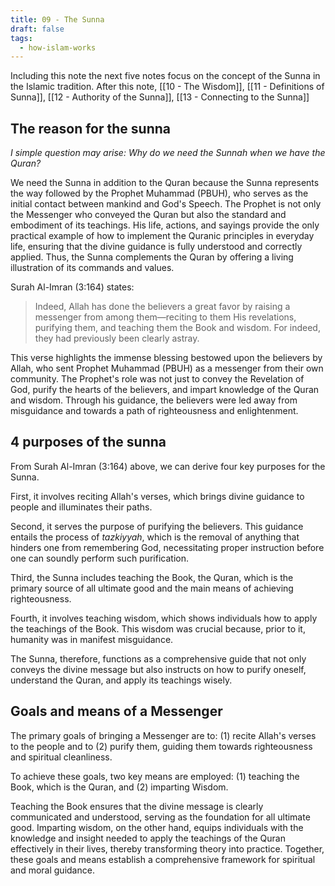 ```yaml
---
title: 09 - The Sunna
draft: false
tags:
  - how-islam-works
---
```

Including this note the next five notes focus on the concept of the Sunna in the Islamic tradition. After this note, [[10 - The Wisdom]], [[11 - Definitions of Sunna]], [[12 - Authority of the Sunna]], [[13 - Connecting to the Sunna]]
## The reason for the sunna

*I simple question may arise: Why do we need the Sunnah when we have the Quran?*

We need the Sunna in addition to the Quran because the Sunna represents the way followed by the Prophet Muhammad (PBUH), who serves as the initial contact between mankind and God's Speech. The Prophet is not only the Messenger who conveyed the Quran but also the standard and embodiment of its teachings. His life, actions, and sayings provide the only practical example of how to implement the Quranic principles in everyday life, ensuring that the divine guidance is fully understood and correctly applied. Thus, the Sunna complements the Quran by offering a living illustration of its commands and values.

Surah Al-Imran (3:164) states:

> Indeed, Allah has done the believers a great favor by raising a messenger from among them—reciting to them His revelations, purifying them, and teaching them the Book and wisdom. For indeed, they had previously been clearly astray.

This verse highlights the immense blessing bestowed upon the believers by Allah, who sent Prophet Muhammad (PBUH) as a messenger from their own community. The Prophet's role was not just to convey the Revelation of God, purify the hearts of the believers, and impart knowledge of the Quran and wisdom. Through his guidance, the believers were led away from misguidance and towards a path of righteousness and enlightenment.

## 4 purposes of the sunna

From Surah Al-Imran (3:164) above, we can derive four key purposes for the Sunna. 

First, it involves reciting Allah's verses, which brings divine guidance to people and illuminates their paths. 

Second, it serves the purpose of purifying the believers. This guidance entails the process of _tazkiyyah_, which is the removal of anything that hinders one from remembering God, necessitating proper instruction before one can soundly perform such purification. 

Third, the Sunna includes teaching the Book, the Quran, which is the primary source of all ultimate good and the main means of achieving righteousness. 

Fourth, it involves teaching wisdom, which shows individuals how to apply the teachings of the Book. This wisdom was crucial because, prior to it, humanity was in manifest misguidance. 

The Sunna, therefore, functions as a comprehensive guide that not only conveys the divine message but also instructs on how to purify oneself, understand the Quran, and apply its teachings wisely.

## Goals and means of a Messenger

The primary goals of bringing a Messenger are to: (1) recite Allah's verses to the people and to (2) purify them, guiding them towards righteousness and spiritual cleanliness. 

To achieve these goals, two key means are employed: (1) teaching the Book, which is the Quran, and (2) imparting Wisdom. 

Teaching the Book ensures that the divine message is clearly communicated and understood, serving as the foundation for all ultimate good. Imparting wisdom, on the other hand, equips individuals with the knowledge and insight needed to apply the teachings of the Quran effectively in their lives, thereby transforming theory into practice. Together, these goals and means establish a comprehensive framework for spiritual and moral guidance.
